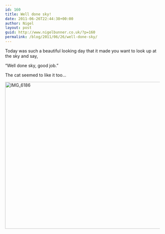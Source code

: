 ```yaml
---
id: 160
title: Well done sky!
date: 2011-06-26T22:44:38+00:00
author: Nigel
layout: post
guid: http://www.nigelbunner.co.uk/?p=160
permalink: /blog/2011/06/26/well-done-sky/
---
```

Today was such a beautiful looking day that it made you want to look up at the sky and say,

&#8220;Well done sky, good job.&#8221;

The cat seemed to like it too&#8230;
  
[<img src="http://farm7.static.flickr.com/6045/5874616892_ca83c173c2_z.jpg" alt="IMG_6186" width="640" height="480" />](http://www.flickr.com/photos/icklephotos/5874616892/ "IMG_6186 by icle fotos, on Flickr")